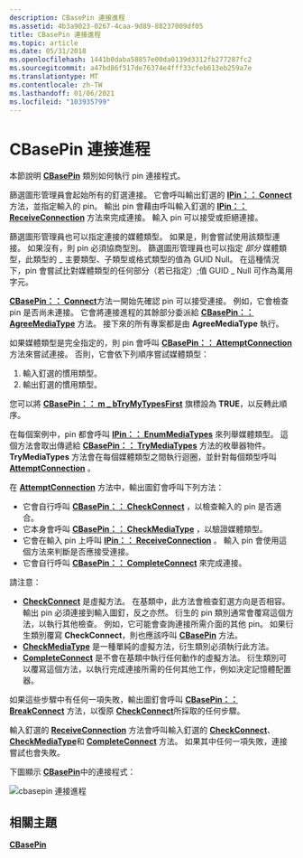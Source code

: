 ```yaml
---
description: CBasePin 連接進程
ms.assetid: 4b3a9023-0267-4caa-9d89-88237009df05
title: CBasePin 連接進程
ms.topic: article
ms.date: 05/31/2018
ms.openlocfilehash: 1441b0daba58857e00da0139d3312fb277287fc2
ms.sourcegitcommit: a47bd86f517de76374e4fff33cfeb613eb259a7e
ms.translationtype: MT
ms.contentlocale: zh-TW
ms.lasthandoff: 01/06/2021
ms.locfileid: "103935799"
---
```

# <a name="cbasepin-connection-process"></a>CBasePin 連接進程

本節說明 [**CBasePin**](cbasepin.md) 類別如何執行 pin 連接程式。

篩選圖形管理員會起始所有的釘選連接。 它會呼叫輸出釘選的 [**IPin：： Connect**](/windows/desktop/api/Strmif/nf-strmif-ipin-connect) 方法，並指定輸入的 pin。 輸出 pin 會藉由呼叫輸入釘選的 [**IPin：： ReceiveConnection**](/windows/desktop/api/Strmif/nf-strmif-ipin-receiveconnection) 方法來完成連接。 輸入 pin 可以接受或拒絕連接。

篩選圖形管理員也可以指定連接的媒體類型。 如果是，則會嘗試使用該類型連接。 如果沒有，則 pin 必須協商型別。 篩選圖形管理員也可以指定 *部分* 媒體類型，此類型的 \_ 主要類型、子類型或格式類型的值為 GUID Null。 在這種情況下，pin 會嘗試比對媒體類型的任何部分（若已指定）;值 GUID \_ Null 可作為萬用字元。

[**CBasePin：： Connect**](cbasepin-connect.md)方法一開始先確認 pin 可以接受連接。 例如，它會檢查 pin 是否尚未連接。 它會將連接進程的其餘部分委派給 [**CBasePin：： AgreeMediaType**](cbasepin-agreemediatype.md) 方法。 接下來的所有專案都是由 **AgreeMediaType** 執行。

如果媒體類型是完全指定的，則 pin 會呼叫 [**CBasePin：： AttemptConnection**](cbasepin-attemptconnection.md) 方法來嘗試連接。 否則，它會依下列順序嘗試媒體類型：

1.  輸入釘選的慣用類型。
2.  輸出釘選的慣用類型。

您可以將 [**CBasePin：： m \_ bTryMyTypesFirst**](cbasepin-m-btrymytypesfirst.md) 旗標設為 **TRUE**，以反轉此順序。

在每個案例中，pin 都會呼叫 [**IPin：： EnumMediaTypes**](/windows/desktop/api/Strmif/nf-strmif-ipin-enummediatypes) 來列舉媒體類型。 這個方法會取出傳遞給 [**CBasePin：： TryMediaTypes**](cbasepin-trymediatypes.md) 方法的枚舉器物件。 **TryMediaTypes** 方法會在每個媒體類型之間執行迴圈，並針對每個類型呼叫 [**AttemptConnection**](cbasepin-attemptconnection.md) 。

在 [**AttemptConnection**](cbasepin-attemptconnection.md) 方法中，輸出圖釘會呼叫下列方法：

-   它會自行呼叫 [**CBasePin：： CheckConnect**](cbasepin-checkconnect.md) ，以檢查輸入的 pin 是否適合。
-   它本身會呼叫 [**CBasePin：： CheckMediaType**](cbasepin-checkmediatype.md) ，以驗證媒體類型。
-   它會在輸入 pin 上呼叫 [**IPin：： ReceiveConnection**](/windows/desktop/api/Strmif/nf-strmif-ipin-receiveconnection) 。 輸入 pin 會使用這個方法來判斷是否應接受連接。
-   它會自行呼叫 [**CBasePin：： CompleteConnect**](cbasepin-completeconnect.md) 來完成連接。

請注意：

-   [**CheckConnect**](cbasepin-checkconnect.md) 是虛擬方法。 在基類中，此方法會檢查釘選方向是否相容。 輸出 pin 必須連接到輸入圖釘，反之亦然。 衍生的 pin 類別通常會覆寫這個方法，以執行其他檢查。 例如，它可能會查詢連接所需介面的其他 pin。 如果衍生類別覆寫 **CheckConnect**，則也應該呼叫 [**CBasePin**](cbasepin.md) 方法。
-   [**CheckMediaType**](cbasepin-checkmediatype.md) 是一種單純的虛擬方法，衍生類別必須執行此方法。
-   [**CompleteConnect**](cbasepin-completeconnect.md) 是不會在基類中執行任何動作的虛擬方法。 衍生類別可以覆寫這個方法，以執行完成連接所需的任何其他工作，例如決定記憶體配置器。

如果這些步驟中有任何一項失敗，輸出圖釘會呼叫 [**CBasePin：： BreakConnect**](cbasepin-breakconnect.md) 方法，以復原 [**CheckConnect**](cbasepin-checkconnect.md)所採取的任何步驟。

輸入釘選的 [**ReceiveConnection**](cbasepin-receiveconnection.md) 方法會呼叫輸入釘選的 [**CheckConnect**](cbasepin-checkconnect.md)、 [**CheckMediaType**](cbasepin-checkmediatype.md)和 [**CompleteConnect**](cbasepin-completeconnect.md) 方法。 如果其中任何一項失敗，連接嘗試也會失敗。

下圖顯示 [**CBasePin**](cbasepin.md)中的連接程式：

![cbasepin 連接進程](images/cbasepin-connect.png)

## <a name="related-topics"></a>相關主題

<dl> <dt>

[**CBasePin**](cbasepin.md)
</dt> </dl>

 

 



